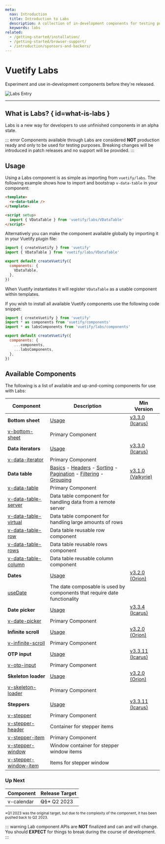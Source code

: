 ```yaml
---
meta:
  nav: Introduction
  title: Introduction to Labs
  description: A collection of in-development components for testing purposes before final release
  keywords: labs
related:
  - /getting-started/installation/
  - /getting-started/browser-support/
  - /introduction/sponsors-and-backers/
---
```


# Vuetify Labs

Experiment and use in-development components before they're released.

![Labs Entry](https://cdn.vuetifyjs.com/docs/images/entry/labs-entry.png)

----

<entry />

## What is Labs? { id=what-is-labs }

Labs is a new way for developers to use unfinished components in an alpha state.

::: error
Components available through Labs are considered **NOT** production ready and only to be used for testing purposes. Breaking changes will be introduced in patch releases and no support will be provided.
:::

## Usage

Using a Labs component is as simple as importing from `vuetify/labs`. The following example shows how to import and bootstrap `v-data-table` in your component:

```html
<template>
  <v-data-table />
</template>

<script setup>
  import { VDataTable } from 'vuetify/labs/VDataTable'
</script>
```

Alternatively you can make the component available globally by importing it in your Vuetify plugin file:

```js { resource="src/plugins/vuetify.js" }
import { createVuetify } from 'vuetify'
import { VDataTable } from 'vuetify/labs/VDataTable'

export default createVuetify({
  components: {
    VDataTable,
  },
})
```

When Vuetify instantiates it will register `VDataTable` as a usable component within templates.

If you wish to install all available Vuetify components use the following code snippet:

```js { resource="src/plugins/vuetify.js" }
import { createVuetify } from 'vuetify'
import * as components from 'vuetify/components'
import * as labsComponents from 'vuetify/labs/components'

export default createVuetify({
  components: {
    ...components,
    ...labsComponents,
  },
})
```

<promoted slug="vuetify-discord" />

## Available Components

The following is a list of available and up-and-coming components for use with Labs:

| Component | Description | Min Version |
| - | - | - |
| **Bottom sheet** | [Usage](/components/bottom-sheets/) | [v3.3.0 (Icarus)](/getting-started/release-notes/?version=v3.3.0) |
| [v-bottom-sheet](/api/v-bottom-sheet/) | Primary Component | |
| **Data iterators** | [Usage](/components/data-itterators/) | [v3.3.0 (Icarus)](/getting-started/release-notes/?version=v3.3.0) |
| [v-data-iterator](/api/v-data-iterator/) | Primary Component | |
| **Data table** | [Basics](/components/data-tables/basics/) - [Headers](/components/data-tables/headers/) - [Sorting](/components/data-tables/sorting/) - [Pagination](/components/data-tables/pagination/) - [Filtering](/components/data-tables/filtering/) - [Grouping](/components/data-tables/grouping/) | [v3.1.0 (Valkyrie)](/getting-started/release-notes/?version=v3.1.0) |
| [v-data-table](/api/v-data-table/) | Primary Component | |
| [v-data-table-server](/api/v-data-table-server/) | Data table component for handling data from a remote server | |
| [v-data-table-virtual](/api/v-data-table-virtual/) | Data table component for handling large amounts of rows | |
| [v-data-table-row](/api/v-data-table-row/) | Data table reusable row component | |
| [v-data-table-rows](/api/v-data-table-rows/) | Data table reusable rows component | |
| [v-data-table-column](/api/v-data-table-column/) | Data table reusable column component | |
| **Dates** | [Usage](/features/dates/) | [v3.2.0 (Orion)](/getting-started/release-notes/?version=v3.2.0) |
| [useDate](/api/use-date/) | The date composable is used by components that require date functionality | |
| **Date picker** | [Usage](/components/date-pickers/) | [v3.3.4 (Icarus)](/getting-started/release-notes/?version=v3.3.4) |
| [v-date-picker](/api/v-date-picker/) | Primary Component | |
| **Infinite scroll** | [Usage](/components/infinite-scroller/) | [v3.2.0 (Orion)](/getting-started/release-notes/?version=v3.2.0) |
| [v-infinite-scroll](/api/v-infinite-scroll/) | Primary Component | |
| **OTP input** | [Usage](/components/otp-input/) | [v3.3.11 (Icarus)](/getting-started/release-notes/?version=v3.3.11) |
| [v-otp-input](/api/v-otp-input/) | Primary Component | |
| **Skeleton loader** | [Usage](/components/skeleton-loaders/) | [v3.2.0 (Orion)](/getting-started/release-notes/?version=v3.2.0) |
| [v-skeleton-loader](/api/v-skeleton-loader/) | Primary Component | |
| **Steppers** | [Usage](/components/steppers/) | [v3.3.11 (Icarus)](/getting-started/release-notes/?version=v3.3.11) |
| [v-stepper](/api/v-stepper/) | Primary Component | |
| [v-stepper-header](/api/v-stepper-header/) | Container for stepper items | |
| [v-stepper-item](/api/v-stepper-item/) | Primary Component | |
| [v-stepper-window](/api/v-stepper-window/) | Window container for stepper window items | |
| [v-stepper-window-item](/api/v-stepper-window-item/) | Items for stepper window | |

### Up Next

| Component | Release Target |
| - | - |
| v-calendar | ~~Q1~~* Q2 2023 |

<small>*Q1 2023 was the original target, but due to the complexity of the component, it has been pushed back to Q2 2023.</small>

::: warning
Lab component APIs are **NOT** finalized and can and will change. You should **EXPECT** for things to break during the course of development.
:::
